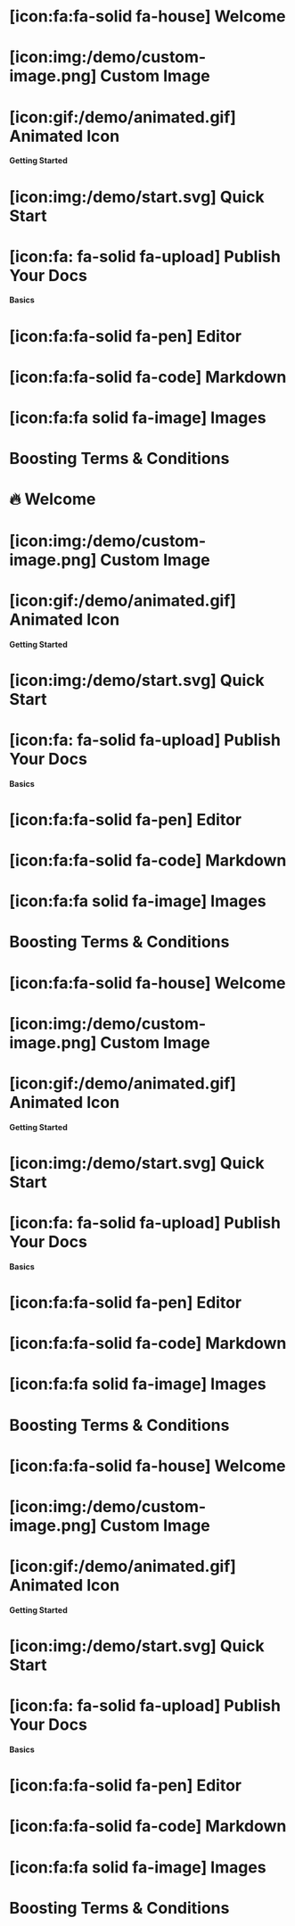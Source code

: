 # [icon:fa:fa-solid fa-house] Welcome
# [icon:img:/demo/custom-image.png] Custom Image
# [icon:gif:/demo/animated.gif] Animated Icon

**Getting Started**
# [icon:img:/demo/start.svg] Quick Start
# [icon:fa: fa-solid fa-upload] Publish Your Docs

**Basics**
# [icon:fa:fa-solid fa-pen] Editor
# [icon:fa:fa-solid fa-code] Markdown
# [icon:fa:fa solid fa-image] Images
# Boosting Terms & Conditions

# ️‍🔥 Welcome
# [icon:img:/demo/custom-image.png] Custom Image
# [icon:gif:/demo/animated.gif] Animated Icon

**Getting Started**
# [icon:img:/demo/start.svg] Quick Start
# [icon:fa: fa-solid fa-upload] Publish Your Docs

**Basics**
# [icon:fa:fa-solid fa-pen] Editor
# [icon:fa:fa-solid fa-code] Markdown
# [icon:fa:fa solid fa-image] Images
# Boosting Terms & Conditions

# [icon:fa:fa-solid fa-house] Welcome
# [icon:img:/demo/custom-image.png] Custom Image
# [icon:gif:/demo/animated.gif] Animated Icon

**Getting Started**
# [icon:img:/demo/start.svg] Quick Start
# [icon:fa: fa-solid fa-upload] Publish Your Docs

**Basics**
# [icon:fa:fa-solid fa-pen] Editor
# [icon:fa:fa-solid fa-code] Markdown
# [icon:fa:fa solid fa-image] Images
# Boosting Terms & Conditions

# [icon:fa:fa-solid fa-house] Welcome
# [icon:img:/demo/custom-image.png] Custom Image
# [icon:gif:/demo/animated.gif] Animated Icon

**Getting Started**
# [icon:img:/demo/start.svg] Quick Start
# [icon:fa: fa-solid fa-upload] Publish Your Docs

**Basics**
# [icon:fa:fa-solid fa-pen] Editor
# [icon:fa:fa-solid fa-code] Markdown
# [icon:fa:fa solid fa-image] Images
# Boosting Terms & Conditions